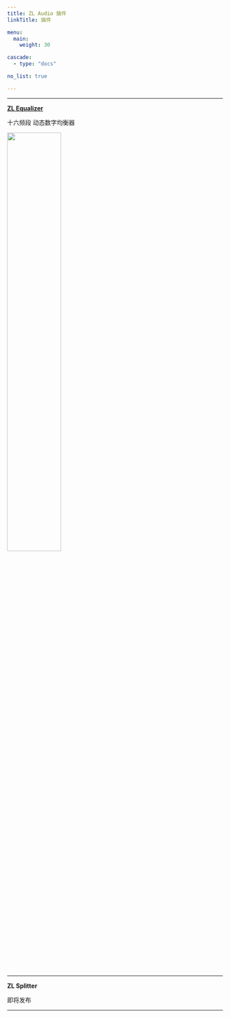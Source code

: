 ```yaml
---
title: ZL Audio 插件
linkTitle: 插件

menu:
  main:
    weight: 30

cascade:
  - type: "docs"

no_list: true

---
```


___

**[ZL Equalizer](/plugins/zlequalizer)**

十六频段 动态数字均衡器

<img src="/images/zlequalizer/dark_crop.png" width="50%" />

___

**ZL Splitter**

即将发布

<!-- <img src="/images/zlequalizer/dark_crop.png" width="50%" /> -->

___

